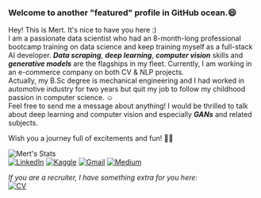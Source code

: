 ### Welcome to another "featured" profile in GitHub ocean.😄
Hey! This is Mert. It's nice to have you here :)<br>I am a passionate data scientist who had an 8-month-long professional bootcamp training on data science and keep training myself as a full-stack AI developer. ***Data scraping***, ***deep learning***, ***computer vision*** skills and ***generative models*** are the flagships in my fleet. Currently, I am working in an e-commerce company on both CV & NLP projects.<br>
Actually, my B.Sc degree is mechanical engineering and I had worked in automotive industry for two years but quit my job to follow my childhood passion in computer science. :relaxed: <br>Feel free to send me a message about anything! I would be thrilled to talk about deep learning and computer vision  and especially ***GANs*** and related subjects.

Wish you a journey full of excitements and fun! 🏴‍☠️

<!-- (https://github.com/anuraghazra/github-readme-stats) -->
![Mert's Stats](https://github-readme-stats.vercel.app/api?username=gulmert89&show_icons=true&theme=vision-friendly-dark&count_private=true)<br>
[![LinkedIn](https://img.shields.io/badge/linkedin-%230077B5.svg?&style=for-the-badge&logo=linkedin&logoColor=white)](https://www.linkedin.com/in/gulmert89/)
[![Kaggle](https://img.shields.io/badge/kaggle-%2312100E.svg?&style=for-the-badge&logo=kaggle&labelColor=gray&color=gray)](https://www.kaggle.com/gulmert89)
[![Gmail](https://img.shields.io/badge/gmail-%2312100E.svg?&style=for-the-badge&logo=gmail&labelColor=white&color=red)](mailto:gul.mert89@gmail.com)
[![Medium](https://img.shields.io/badge/medium-%2312100E.svg?&style=for-the-badge&logo=medium&logoColor=white)](https://medium.com/@gulmert89)<br>

*If you are a recruiter, I have something extra for you here:*<br>
[![CV](https://img.shields.io/badge/CV-Plain-orange)](https://dar.vin/mg-cv)
<!--[![CV0](https://img.shields.io/badge/CV-Featured-green)](https://dar.vin/mg-cv0)-->
